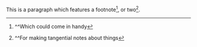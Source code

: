 This is a paragraph which features a footnote[^1], or two[^2].

[^1]: ^^Which could come in handy

[^2]: ^^For making tangential notes about things
